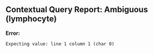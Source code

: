 ## Contextual Query Report: Ambiguous (lymphocyte)

**Error:**
```
Expecting value: line 1 column 1 (char 0)
```